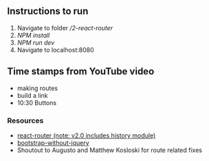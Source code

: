## Instructions to run
1. Navigate to folder */2-react-router*
2. *NPM install*
3. *NPM run dev*
4. Navigate to localhost:8080

## Time stamps from YouTube video

- making routes
-  build a link
- 10:30 Buttons

### Resources

- [react-router (note: v2.0 includes history module)](https://github.com/ReactTraining/react-router)
- [bootstrap-without-jquery](https://github.com/tagawa/bootstrap-without-jquery)
- Shoutout to Augusto and Matthew Kosloski for route related fixes